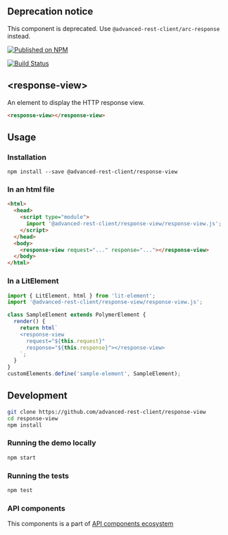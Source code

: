 ## Deprecation notice

This component is deprecated. Use `@advanced-rest-client/arc-response` instead.

[![Published on NPM](https://img.shields.io/npm/v/@advanced-rest-client/response-view.svg)](https://www.npmjs.com/package/@advanced-rest-client/response-view)

[![Build Status](https://travis-ci.org/advanced-rest-client/response-view.svg?branch=stage)](https://travis-ci.org/advanced-rest-client/response-view)

## &lt;response-view&gt;

An element to display the HTTP response view.


```html
<response-view></response-view>
```

## Usage

### Installation
```
npm install --save @advanced-rest-client/response-view
```

### In an html file

```html
<html>
  <head>
    <script type="module">
      import '@advanced-rest-client/response-view/response-view.js';
    </script>
  </head>
  <body>
    <response-view request="..." response="..."></response-view>
  </body>
</html>
```

### In a LitElement

```js
import { LitElement, html } from 'lit-element';
import '@advanced-rest-client/response-view/response-view.js';

class SampleElement extends PolymerElement {
  render() {
    return html`
    <response-view
      request="${this.request}"
      response="${this.response}"></response-view>
    `;
  }
}
customElements.define('sample-element', SampleElement);
```

## Development

```sh
git clone https://github.com/advanced-rest-client/response-view
cd response-view
npm install
```

### Running the demo locally

```sh
npm start
```

### Running the tests
```sh
npm test
```

### API components

This components is a part of [API components ecosystem](https://elements.advancedrestclient.com/)

